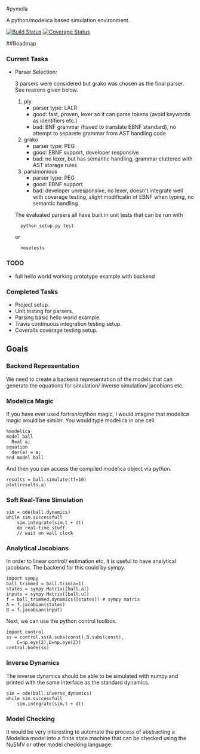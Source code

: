 #pymola

A python/modelica based simulation environment.

[![Build Status](https://travis-ci.org/jgoppert/pymola.svg)](https://travis-ci.org/jgoppert/pymola)
[![Coverage Status](https://img.shields.io/coveralls/jgoppert/pymola.svg)](https://coveralls.io/r/jgoppert/pymola)

##Roadmap

### Current Tasks

* Parser Selection:

    3 parsers were considered but grako was chosen as the final parser. See reasons given below.

    1. ply  
        * parser type: LALR
        * good: fast, proven, lexer so it can parse tokens (avoid keywords as identifiers etc.)
        * bad: BNF grammar (haved to translate EBNF standard), no 
          attempt to separete grammar from AST handling code
    1. grako
        * parser type: PEG
        * good: EBNF support, developer responsive
        * bad: no lexer, but has semantic handling, grammar cluttered with AST storage rules
    1. parsimonious
        * parser type: PEG
        * good: EBNF support
        * bad: developer unresponsive, no lexer, doesn't integrate well with coverage testing, slight modificatin of EBNF when typing, no semantic handling

    The evaluated parsers all have built in unit tests that can be run with

        python setup.py test

    or
   
        nosetests

### TODO

* full hello world working prototype example with backend

### Completed Tasks

* Project setup.
* Unit testing for parsers.
* Parsing basic hello world example.
* Travis continuous integration testing setup.
* Coveralls coverage testing setup.

## Goals

### Backend Representation

We need to create a backend representation of the models that can generate the equations for simulation/ inverse simulation/ jacobians etc.

### Modelica Magic

If you have ever used fortran/cython magic, I would imagine that modelica magic would be similar. You would type modelica in one cell:

    %modelica
    model ball
      Real a;
    equation
      der(a) = a;
    end model ball

And then you can access the compiled modelica object via python.

    results = ball.simulate(tf=10)
    plot(results.a)

### Soft Real-Time Simulation

    sim = ode(ball.dynamics)
    while sim.successfull
        sim.integrate(sim.t + dt)
        do real-time stuff
        // wait on wall clock


### Analytical Jacobians

In order to linear control/ estimation etc, it is useful to have analytical jacobians. The backend for this could by sympy.

    import sympy
    ball_trimmed = ball.trim(a=1).
    states = sympy.Matrix([ball.a])
    inputs = sympy.Matrix([ball.u])
    f = ball_trimmed.dynamics([states]) # sympy matrix
    A = f.jacobian(states)
    B = f.jacobian(input)

Next, we can use the python control toolbox.

    import control
    ss = control.ss(A.subs(const),B.subs(const),
        C=np.eye(2),D=np.eye(2))
    control.bode(ss)

### Inverse Dynamics

The inverse dynamics should be able to be simulated with numpy and printed with the same interface as the standard dynamics.

    sim = ode(ball.inverse_dynamics)
    while sim.successfull
        sim.integrate(sim.t + dt)

### Model Checking

It would be very interesting to automate the process of abstracting a Modelica model into a finite state machine that can be checked using the NuSMV or other model checking language.

<!--- vim:ts=4:sw=4:expandtab:
!-->
